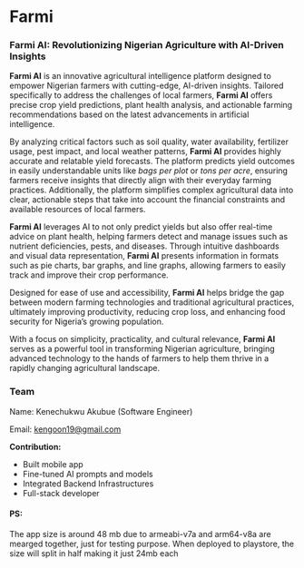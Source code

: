 # Farmi
### Farmi AI: Revolutionizing Nigerian Agriculture with AI-Driven Insights

**Farmi AI** is an innovative agricultural intelligence platform designed to empower Nigerian farmers with cutting-edge,
AI-driven insights. Tailored specifically to address the challenges of local farmers, **Farmi AI** offers precise crop
yield predictions, plant health analysis, and actionable farming recommendations based on the latest advancements
in artificial intelligence.

By analyzing critical factors such as soil quality, water availability, fertilizer usage, pest impact, and local
weather patterns, **Farmi AI** provides highly accurate and relatable yield forecasts. The platform predicts
yield outcomes in easily understandable units like *bags per plot* or *tons per acre*, ensuring farmers receive
insights that directly align with their everyday farming practices. Additionally, the platform simplifies
complex agricultural data into clear, actionable steps that take into account the financial constraints and
available resources of local farmers.

**Farmi AI** leverages AI to not only predict yields but also offer real-time advice on plant health, helping
farmers detect and manage issues such as nutrient deficiencies, pests, and diseases. Through intuitive dashboards and
visual data representation, **Farmi AI** presents information in formats such as pie charts, bar graphs, and
line graphs, allowing farmers to easily track and improve their crop performance.

Designed for ease of use and accessibility, **Farmi AI** helps bridge the gap between modern farming technologies
and traditional agricultural practices, ultimately improving productivity, reducing crop loss, and enhancing food
security for Nigeria’s growing population.

With a focus on simplicity, practicality, and cultural relevance, **Farmi AI** serves as a powerful tool in
transforming Nigerian agriculture, bringing advanced technology to the hands of farmers to help them thrive in
a rapidly changing agricultural landscape.

### Team

Name: Kenechukwu Akubue (Software Engineer)

Email: kengoon19@gmail.com

**Contribution:**
- Built mobile app
- Fine-tuned AI prompts and models
- Integrated Backend Infrastructures
- Full-stack developer

#### PS:
The app size is around 48 mb due to armeabi-v7a and arm64-v8a are mearged together, just for testing purpose. When deployed to playstore, the size will split in half making it just 24mb each
